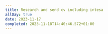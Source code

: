 ```yaml
---
title: Research and send cv including intesa
allDay: true
date: 2023-11-17
completed: 2023-11-18T14:40:46.572+01:00
---
```

